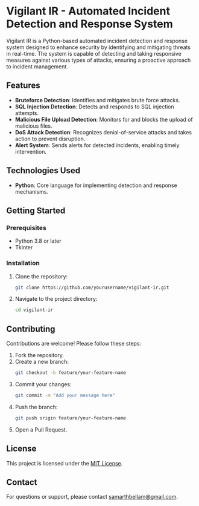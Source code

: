 # Vigilant IR - Automated Incident Detection and Response System

Vigilant IR is a Python-based automated incident detection and response system designed to enhance security by identifying and mitigating threats in real-time. The system is capable of detecting and taking responsive measures against various types of attacks, ensuring a proactive approach to incident management.

## Features
- **Bruteforce Detection**: Identifies and mitigates brute force attacks.
- **SQL Injection Detection**: Detects and responds to SQL injection attempts.
- **Malicious File Upload Detection**: Monitors for and blocks the upload of malicious files.
- **DoS Attack Detection**: Recognizes denial-of-service attacks and takes action to prevent disruption.
- **Alert System**: Sends alerts for detected incidents, enabling timely intervention.

## Technologies Used
- **Python**: Core language for implementing detection and response mechanisms.

## Getting Started

### Prerequisites
- Python 3.8 or later
- Tkinter

### Installation
1. Clone the repository:
   ```bash
   git clone https://github.com/yourusername/vigilant-ir.git
   ```
2. Navigate to the project directory:
   ```bash
   cd vigilant-ir
   ```

## Contributing
Contributions are welcome! Please follow these steps:
1. Fork the repository.
2. Create a new branch:
   ```bash
   git checkout -b feature/your-feature-name
   ```
3. Commit your changes:
   ```bash
   git commit -m "Add your message here"
   ```
4. Push the branch:
   ```bash
   git push origin feature/your-feature-name
   ```
5. Open a Pull Request.

## License
This project is licensed under the [MIT License](LICENSE).

## Contact
For questions or support, please contact samarthbellam@gmail.com.
